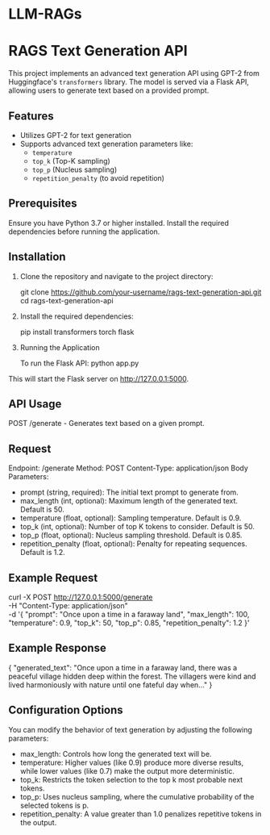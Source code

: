 # LLM-RAGs

# RAGS Text Generation API

This project implements an advanced text generation API using GPT-2 from Huggingface's `transformers` library. The model is served via a Flask API, allowing users to generate text based on a provided prompt.

## Features

- Utilizes GPT-2 for text generation
- Supports advanced text generation parameters like:
  - `temperature`
  - `top_k` (Top-K sampling)
  - `top_p` (Nucleus sampling)
  - `repetition_penalty` (to avoid repetition)

## Prerequisites

Ensure you have Python 3.7 or higher installed. Install the required dependencies before running the application.

## Installation

1. Clone the repository and navigate to the project directory:

   git clone https://github.com/your-username/rags-text-generation-api.git
   cd rags-text-generation-api

2. Install the required dependencies:

    pip install transformers torch flask

3. Running the Application

    To run the Flask API:
    python app.py

This will start the Flask server on http://127.0.0.1:5000.

## API Usage
POST /generate - Generates text based on a given prompt.

## Request
Endpoint: /generate
Method: POST
Content-Type: application/json
Body Parameters:
- prompt (string, required): The initial text prompt to generate from.
- max_length (int, optional): Maximum length of the generated text. Default is 50.
- temperature (float, optional): Sampling temperature. Default is 0.9.
- top_k (int, optional): Number of top K tokens to consider. Default is 50.
- top_p (float, optional): Nucleus sampling threshold. Default is 0.85.
- repetition_penalty (float, optional): Penalty for repeating sequences. Default is 1.2.

## Example Request

curl -X POST http://127.0.0.1:5000/generate \
-H "Content-Type: application/json" \
-d '{
  "prompt": "Once upon a time in a faraway land",
  "max_length": 100,
  "temperature": 0.9,
  "top_k": 50,
  "top_p": 0.85,
  "repetition_penalty": 1.2
}'


## Example Response
{
  "generated_text": "Once upon a time in a faraway land, there was a peaceful village hidden deep within the forest. The villagers were kind and lived harmoniously with nature until one fateful day when..."
}


## Configuration Options
You can modify the behavior of text generation by adjusting the following parameters:

- max_length: Controls how long the generated text will be.
- temperature: Higher values (like 0.9) produce more diverse results, while lower values (like 0.7) make the output more deterministic.
- top_k: Restricts the token selection to the top k most probable next tokens.
- top_p: Uses nucleus sampling, where the cumulative probability of the selected tokens is p.
- repetition_penalty: A value greater than 1.0 penalizes repetitive tokens in the output.

